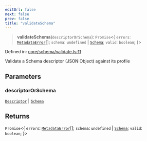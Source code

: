 ```yaml
---
editUrl: false
next: false
prev: false
title: "validateSchema"
---
```


> **validateSchema**(`descriptorOrSchema`): `Promise`\<\{ `errors`: [`MetadataError`](/reference/_dpkit/core/metadataerror/)[]; `schema`: `undefined` \| [`Schema`](/reference/_dpkit/core/schema/); `valid`: `boolean`; \}\>

Defined in: [core/schema/validate.ts:11](https://github.com/datisthq/dpkit/blob/7a3ebb9422265a09d2e84e0952d10e0101139f80/core/schema/validate.ts#L11)

Validate a Schema descriptor (JSON Object) against its profile

## Parameters

### descriptorOrSchema

[`Descriptor`](/reference/_dpkit/core/descriptor/) | [`Schema`](/reference/_dpkit/core/schema/)

## Returns

`Promise`\<\{ `errors`: [`MetadataError`](/reference/_dpkit/core/metadataerror/)[]; `schema`: `undefined` \| [`Schema`](/reference/_dpkit/core/schema/); `valid`: `boolean`; \}\>
